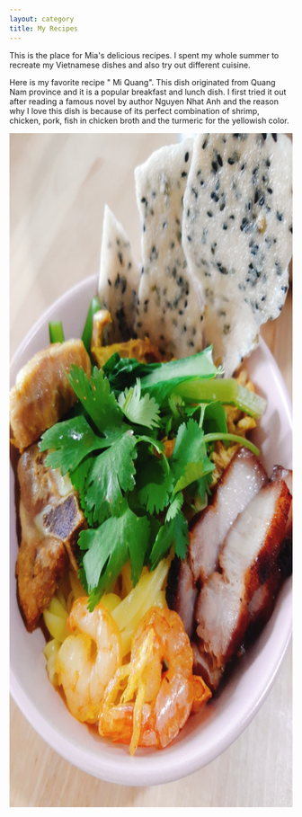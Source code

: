 ```yaml
---
layout: category
title: My Recipes
---
```


This is the place for Mia's delicious recipes. I spent my whole summer to recreate my Vietnamese dishes and also try out different cuisine. 

Here is my favorite recipe " Mi Quang". This dish originated from Quang Nam province and it is a popular breakfast and lunch dish. I first tried it out after reading a famous novel by author Nguyen Nhat Anh and the reason why I love this dish is because of its perfect combination of shrimp, chicken, pork, fish in chicken broth and the turmeric for the yellowish color. 

<img alt="A picture Mi Quang" src="images/mi_quang.jpg" style="height: 30vh; display: block; margin: 1em auto;">
